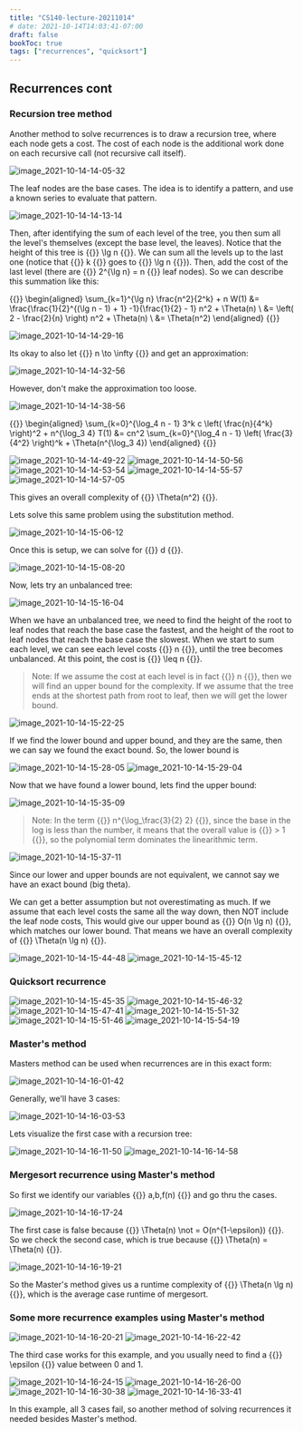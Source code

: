 ```yaml
---
title: "CS140-lecture-20211014"
# date: 2021-10-14T14:03:41-07:00
draft: false
bookToc: true
tags: ["recurrences", "quicksort"]
---
```


## Recurrences cont

### Recursion tree method

Another method to solve recurrences is to draw a recursion tree, where each node gets a cost.
The cost of each node is the additional work done on each recursive call (not recursive call itself).

![image_2021-10-14-14-05-32](/notes/image_2021-10-14-14-05-32.png)

The leaf nodes are the base cases. 
The idea is to identify a pattern, and use a known series to evaluate that pattern.

![image_2021-10-14-14-13-14](/notes/image_2021-10-14-14-13-14.png) 

Then, after identifying the sum of each level of the tree, you then sum all the level's themselves (except the base level, the leaves).
Notice that the height of this tree is {{<k>}} \lg n {{</k>}}.
We can sum all the levels up to the last one (notice that {{<k>}} k {{</k>}} goes to {{<k>}} \lg n {{</k>}}).
Then, add the cost of the last level (there are {{<k>}} 2^{\lg n} = n {{</k>}} leaf nodes).
So we can describe this summation like this:

{{<k display>}}
\begin{aligned}
    \sum_{k=1}^{\lg n} \frac{n^2}{2^k} + n W(1) &= \frac{\frac{1}{2}^{(\lg n - 1) + 1} -1}{\frac{1}{2} - 1} n^2 + \Theta(n) \\
    &= \left( 2 - \frac{2}{n} \right) n^2 + \Theta(n) \\
    &= \Theta(n^2)
\end{aligned}
{{</k>}}

![image_2021-10-14-14-29-16](/notes/image_2021-10-14-14-29-16.png)

Its okay to also let {{<k>}} n \to \infty {{</k>}} and get an approximation:

![image_2021-10-14-14-32-56](/notes/image_2021-10-14-14-32-56.png)

However, don't make the approximation too loose.

![image_2021-10-14-14-38-56](/notes/image_2021-10-14-14-38-56.png)

{{<k display>}}
\begin{aligned}
    \sum_{k=0}^{\log_4 n - 1} 3^k c \left( \frac{n}{4^k} \right)^2 + n^{\log_3 4} T(1) &= cn^2 \sum_{k=0}^{\log_4 n - 1} \left( \frac{3}{4^2} \right)^k + \Theta(n^{\log_3 4})
\end{aligned}
{{</k>}}

![image_2021-10-14-14-49-22](/notes/image_2021-10-14-14-49-22.png)
![image_2021-10-14-14-50-56](/notes/image_2021-10-14-14-50-56.png)
![image_2021-10-14-14-53-54](/notes/image_2021-10-14-14-53-54.png)
![image_2021-10-14-14-55-57](/notes/image_2021-10-14-14-55-57.png)
![image_2021-10-14-14-57-05](/notes/image_2021-10-14-14-57-05.png)

This gives an overall complexity of {{<k>}} \Theta(n^2) {{</k>}}.

Lets solve this same problem using the substitution method.

![image_2021-10-14-15-06-12](/notes/image_2021-10-14-15-06-12.png)

Once this is setup, we can solve for {{<k>}} d {{</k>}}.

![image_2021-10-14-15-08-20](/notes/image_2021-10-14-15-08-20.png)

Now, lets try an unbalanced tree:

![image_2021-10-14-15-16-04](/notes/image_2021-10-14-15-16-04.png)

When we have an unbalanced tree, we need to find the height of the root to leaf nodes that reach the base case the fastest, and the height of the root to leaf nodes that reach the base case the slowest.
When we start to sum each level, we can see each level costs {{<k>}} n {{</k>}}, until the tree becomes unbalanced.
At this point, the cost is {{<k>}} \leq n {{</k>}}.

<blockquote class="book-hint info">
Note: If we assume the cost at each level is in fact {{<k>}} n {{</k>}}, then we will find an upper bound for the 
complexity.
If we assume that the tree ends at the shortest path from root to leaf, then we will get the lower bound.
</blockquote>

![image_2021-10-14-15-22-25](/notes/image_2021-10-14-15-22-25.png)

If we find the lower bound and upper bound, and they are the same, then we can say we found the exact bound.
So, the lower bound is

![image_2021-10-14-15-28-05](/notes/image_2021-10-14-15-28-05.png)
![image_2021-10-14-15-29-04](/notes/image_2021-10-14-15-29-04.png)

Now that we have found a lower bound, lets find the upper bound:

![image_2021-10-14-15-35-09](/notes/image_2021-10-14-15-35-09.png)

<blockquote class="book-hint info">
Note: In the term {{<k>}} n^{\log_\frac{3}{2} 2} {{</k>}}, since the base in the log is less than the number, it means
that the overall value is {{<k>}} > 1 {{</k>}}, so the polynomial term dominates the linearithmic term.
</blockquote>

![image_2021-10-14-15-37-11](/notes/image_2021-10-14-15-37-11.png)

Since our lower and upper bounds are not equivalent, we cannot say we have an exact bound (big theta).

We can get a better assumption but not overestimating as much.
If we assume that each level costs the same all the way down, then NOT include the leaf node costs, 
This would give our upper bound as {{<k>}} O(n \lg n) {{</k>}}, which matches our lower bound.
That means we have an overall complexity of {{<k>}} \Theta(n \lg n) {{</k>}}.

![image_2021-10-14-15-44-48](/notes/image_2021-10-14-15-44-48.png)
![image_2021-10-14-15-45-12](/notes/image_2021-10-14-15-45-12.png)

### Quicksort recurrence

![image_2021-10-14-15-45-35](/notes/image_2021-10-14-15-45-35.png)
![image_2021-10-14-15-46-32](/notes/image_2021-10-14-15-46-32.png)
![image_2021-10-14-15-47-41](/notes/image_2021-10-14-15-47-41.png)
![image_2021-10-14-15-51-32](/notes/image_2021-10-14-15-51-32.png)
![image_2021-10-14-15-51-46](/notes/image_2021-10-14-15-51-46.png)
![image_2021-10-14-15-54-19](/notes/image_2021-10-14-15-54-19.png)

### Master's method

Masters method can be used when recurrences are in this exact form:

![image_2021-10-14-16-01-42](/notes/image_2021-10-14-16-01-42.png)

Generally, we'll have 3 cases:

![image_2021-10-14-16-03-53](/notes/image_2021-10-14-16-03-53.png)

Lets visualize the first case with a recursion tree:

![image_2021-10-14-16-11-50](/notes/image_2021-10-14-16-11-50.png) 
![image_2021-10-14-16-14-58](/notes/image_2021-10-14-16-14-58.png)


### Mergesort recurrence using Master's method

So first we identify our variables {{<k>}} a,b,f(n) {{</k>}} and go thru the cases.

![image_2021-10-14-16-17-24](/notes/image_2021-10-14-16-17-24.png)

The first case is false because {{<k>}} \Theta(n) \not = O(n^{1-\epsilon}) {{</k>}}.
So we check the second case, which is true because {{<k>}} \Theta(n) = \Theta(n) {{</k>}}.

![image_2021-10-14-16-19-21](/notes/image_2021-10-14-16-19-21.png)

So the Master's method gives us a runtime complexity of {{<k>}} \Theta(n \lg n) {{</k>}}, which is the average case runtime of mergesort.

### Some more recurrence examples using Master's method

![image_2021-10-14-16-20-21](/notes/image_2021-10-14-16-20-21.png)
![image_2021-10-14-16-22-42](/notes/image_2021-10-14-16-22-42.png)

The third case works for this example, and you usually need to find a {{<k>}} \epsilon {{</k>}} value between 0 and 1.

![image_2021-10-14-16-24-15](/notes/image_2021-10-14-16-24-15.png)
![image_2021-10-14-16-26-00](/notes/image_2021-10-14-16-26-00.png)
![image_2021-10-14-16-30-38](/notes/image_2021-10-14-16-30-38.png)
![image_2021-10-14-16-33-41](/notes/image_2021-10-14-16-33-41.png)

In this example, all 3 cases fail, so another method of solving recurrences it needed besides Master's method.

